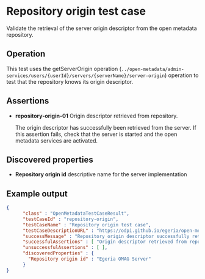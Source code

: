 <!-- SPDX-License-Identifier: Apache-2.0 -->
<!-- Copyright Contributors to the ODPi Egeria project. -->


# Repository origin test case

Validate the retrieval of the server origin descriptor from the open metadata repository.

## Operation

This test uses the getServerOrigin operation (`../open-metadata/admin-services/users/{userId}/servers/{serverName}/server-origin`)
operation to test that the repository knows its origin descriptor.

## Assertions

* **repository-origin-01** Origin descriptor retrieved from repository.

   The origin descriptor has successfully been retrieved from the server.
If this assertion fails, check that the server is started and the
open metadata services are activated.

## Discovered properties

* **Repository origin id** descriptive name for the server implementation

## Example output

```json
{
      "class" : "OpenMetadataTestCaseResult",
      "testCaseId" : "repository-origin",
      "testCaseName" : "Repository origin test case",
      "testCaseDescriptionURL" : "https://odpi.github.io/egeria/open-metadata-compliance-suite/docs/origin-workbench/repository-origin-test-case.md",
      "successMessage" : "Repository origin descriptor successfully retrieved",
      "successfulAssertions" : [ "Origin descriptor retrieved from repository." ],
      "unsuccessfulAssertions" : [ ],
      "discoveredProperties" : {
        "Repository origin id" : "Egeria OMAG Server"
      }
}
```